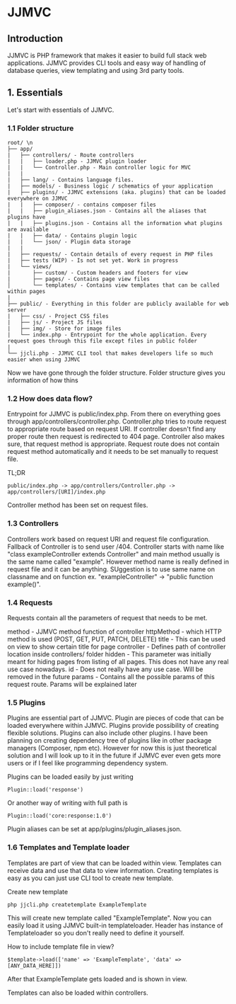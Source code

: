 # JJMVC 

## Introduction

JJMVC is PHP framework that makes it easier to build full stack web applications. JJMVC provides CLI tools and easy way of handling of database queries, view templating and using 3rd party tools. 

## 1. Essentials

Let's start with essentials of JJMVC. 

### 1.1 Folder structure
```
root/ \n
├── app/
|   ├── controllers/ - Route controllers
|   |   ├── loader.php - JJMVC plugin loader
|   |   └── Controller.php - Main controller logic for MVC
|   |
|   ├── lang/ - Contains language files. 
|   ├── models/ - Business logic / schematics of your application 
|   ├── plugins/ - JJMVC extensions (aka. plugins) that can be loaded everywhere on JJMVC
|   |   ├── composer/ - contains composer files
|   |   ├── plugin_aliases.json - Contains all the aliases that plugins have
|   |   ├── plugins.json - Contains all the information what plugins are available 
|   |   ├── data/ - Contains plugin logic 
|   |   └── json/ - Plugin data storage
|   |
|   ├── requests/ - Contain details of every request in PHP files
|   ├── tests (WIP) - Is not set yet. Work in progress
|   └── views/
|       ├── custom/ - Custom headers and footers for view
|       ├── pages/ - Contains page view files
│       └── templates/ - Contains view templates that can be called within pages
|
├── public/ - Everything in this folder are publicly available for web server
|   ├── css/ - Project CSS files
|   ├── js/ - Project JS files
|   ├── img/ - Store for image files
|   └── index.php - Entrypoint for the whole application. Every request goes through this file except files in public folder
|
└── jjcli.php - JJMVC CLI tool that makes developers life so much easier when using JJMVC
```

Now we have gone through the folder structure. Folder structure gives you information of how thins 

### 1.2 How does data flow?

Entrypoint for JJMVC is public/index.php. From there on everything goes through app/controllers/controller.php. Controller.php tries to route request to appropriate route based on request URI. If controller doesn't find any proper route then request is redirected to 404 page. Controller also makes sure, that request method is appropriate. Request route does not contain request method automatically and it needs to be set manually to request file.

TL;DR

    public/index.php -> app/controllers/Controller.php -> app/controllers/[URI]/index.php

Controller method has been set on request files.

### 1.3 Controllers

Controllers work based on request URI and request file configuration. Fallback of Controller is to send user /404. 
Controller starts with name like "class exampleController extends Controller" and main method usually is the same name called "example". However method name is really defined in request file and it can be anything. SUggestion is to use same name on classname and on function ex. 
"exampleController" -> "public function example()".

### 1.4 Requests

Requests contain all the parameters of request that needs to be met. 

method - JJMVC method function of controller
httpMethod - which HTTP method is used (POST, GET, PUT, PATCH, DELETE)
title - This can be used on view to show certain title for page
controller - Defines path of controller location inside controllers/ folder
hidden - This parameter was initially meant for hiding pages from listing of all pages. This does not have any real use case nowadays.
id - Does not really have any use case. Will be removed in the future
params - Contains all the possible params of this request route. Params will be explained later

### 1.5 Plugins

Plugins are essential part of JJMVC. Plugin are pieces of code that can be loaded everywhere within JJMVC. Plugins provide 
possibility of creating flexible solutions. Plugins can also include other plugins. I have been planning on creating 
dependency tree of plugins like in other package managers (Composer, npm etc). However for now this is just theoretical solution and I will look up to it in the future if JJMVC ever even gets more users or if I feel like programming dependency system. 

Plugins can be loaded easily by just writing 

    Plugin::load('response')

Or another way of writing with full path is

    Plugin::load('core:response:1.0')

Plugin aliases can be set at app/plugins/plugin_aliases.json. 

### 1.6 Templates and Template loader

Templates are part of view that can be loaded within view. Templates can receive data and use that data to view information. Creating templates is easy as you can just use CLI tool to create new template. 

Create new template

    php jjcli.php createtemplate ExampleTemplate

This will create new template called "ExampleTemplate". Now you can easily load it using JJMVC built-in templateloader. Header has instance of Templateloader so you don't really need to define it yourself. 

How to include template file in view?

    $template->load(['name' => 'ExampleTemplate', 'data' => [ANY_DATA_HERE]])

After that ExampleTemplate gets loaded and is shown in view. 

Templates can also be loaded within controllers. 
